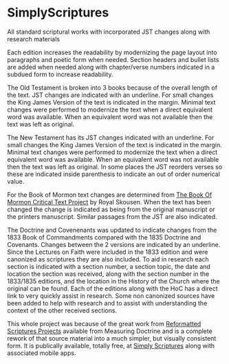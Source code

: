 # SimplyScriptures
All standard scriptural works with incorporated JST changes along with research materials

Each edition increases the readability by modernizing the page layout into paragraphs and poetic form when needed. Section headers and bullet lists are added when needed along with chapter/verse numbers indicated in a subdued form to increase readability.

The Old Testament is broken into 3 books because of the overall length of the text. JST changes are indicated with an underline. For small changes the King James Version of the text is indicated in the margin. Minimal text changes were performed to modernize the text when a direct equivalent word was available. When an equivalent word was not available then the text was left as original.

The New Testament has its JST changes indicated with an underline. For small changes the King James Version of the text is indicated in the margin. Minimal text changes were performed to modernize the text when a direct equivalent word was available. When an equivalent word was not available then the text was left as original. In some places the JST reorders verses so these are indicated inside parenthesis to indicate an out of order numerical value.

For the Book of Mormon text changes are determined from <a href="https://rsc.byu.edu/joseph-smith-prophet-man/book-mormon-critical-text-project">The Book Of Mormon Critical Text Project</a> by Royal Skousen. When the text has been changed the change is indicated as being from the original manuscript or the printers manuscript. Similar passages from the JST are also indicated.

The Doctrine and Covenenants was updated to indicate changes from the 1833 Book of Commandments compared with the 1835 Doctrine and Covenants. Changes between the 2 versions are indicated by an underline. Since the Lectures on Faith were included in the 1833 edition and were canonized as scriptures they are also included. To aid in research each section is indicated with a section number, a section topic, the date and location the section was received, along with the section number in the 1833/1835 editions, and the location in the History of the Church where the original can be found. Each of the editions along with the HoC has a direct link to very quickly assist in research. Some non canonized sources have been added to help with research and to assist with understanding the context of the other received sections.

This whole project was because of the great work from <a href="https://measuringdoctrine.com/reformatted-scriptures/">Reformatted Scriptures Projects</a> available from Measuring Doctrine and is a complete rework of that source material into a much simpler, but visually consistent form.
It is publically available, totally free, at <a href="https://simplyscriptures.com">Simply Scriptures</a> along with associated mobile apps.
